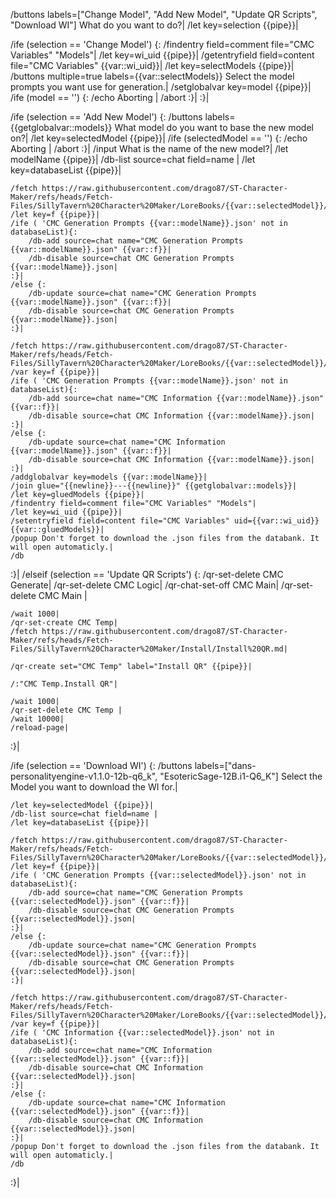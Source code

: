 /buttons labels=["Change Model", "Add New Model", "Update QR Scripts", "Download WI"] What do you want to do?|
/let key=selection {{pipe}}|

/ife (selection == 'Change Model') {:
	/findentry field=comment file="CMC Variables" "Models"|
	/let key=wi_uid {{pipe}}|
	/getentryfield field=content file="CMC Variables" {{var::wi_uid}}|
	/let key=selectModels {{pipe}}|
	/buttons multiple=true labels={{var::selectModels}} Select the model prompts you want use for generation.|
	/setglobalvar key=model {{pipe}}|
	/ife (model == '') {:
		/echo Aborting |
		/abort
	:}|
:}|


/ife (selection == 'Add New Model') {:
	/buttons labels={{getglobalvar::models}} What model do you want to base the new model on?|
	/let key=selectedModel {{pipe}}|
	/ife (selectedModel == '') {:
		/echo Aborting |
		/abort
	:}|
	/input What is the name of the new model?|
	/let modelName {{pipe}}|
	/db-list source=chat field=name |
	/let key=databaseList {{pipe}}|
	
	/fetch https://raw.githubusercontent.com/drago87/ST-Character-Maker/refs/heads/Fetch-Files/SillyTavern%20Character%20Maker/LoreBooks/{{var::selectedModel}}/CMC%20Generation%20Prompts%20{{var::selectedModel}}.json|
	/let key=f {{pipe}}|
	/ife ( 'CMC Generation Prompts {{var::modelName}}.json' not in databaseList){:
		/db-add source=chat name="CMC Generation Prompts {{var::modelName}}.json" {{var::f}}|
		/db-disable source=chat CMC Generation Prompts {{var::modelName}}.json|
	:}|
	/else {:
		/db-update source=chat name="CMC Generation Prompts {{var::modelName}}.json" {{var::f}}|
		/db-disable source=chat CMC Generation Prompts {{var::modelName}}.json|
	:}|
	
	/fetch https://raw.githubusercontent.com/drago87/ST-Character-Maker/refs/heads/Fetch-Files/SillyTavern%20Character%20Maker/LoreBooks/{{var::selectedModel}}/CMC%20Information%20{{var::selectedModel}}.json|
	/var key=f {{pipe}}|
	/ife ( 'CMC Generation Prompts {{var::modelName}}.json' not in databaseList){:
		/db-add source=chat name="CMC Information {{var::modelName}}.json" {{var::f}}|
		/db-disable source=chat CMC Information {{var::modelName}}.json|
	:}|
	/else {:
		/db-update source=chat name="CMC Information {{var::modelName}}.json" {{var::f}}|
		/db-disable source=chat CMC Information {{var::modelName}}.json|
	:}|
	/addglobalvar key=models {{var::modelName}}|
	/join glue="{{newline}}---{{newline}}" {{getglobalvar::models}}|
	/let key=gluedModels {{pipe}}|
	/findentry field=comment file="CMC Variables" "Models"|
	/let key=wi_uid {{pipe}}|
	/setentryfield field=content file="CMC Variables" uid={{var::wi_uid}} {{var::gluedModels}}|
	/popup Don't forget to download the .json files from the databank. It will open automaticly.|
	/db
:}|
/elseif (selection == 'Update QR Scripts') {:
	/qr-set-delete CMC Generate|
	/qr-set-delete CMC Logic|
	/qr-chat-set-off CMC Main|
	/qr-set-delete CMC Main |
	
	/wait 1000|
	/qr-set-create CMC Temp|
	/fetch https://raw.githubusercontent.com/drago87/ST-Character-Maker/refs/heads/Fetch-Files/SillyTavern%20Character%20Maker/Install/Install%20QR.md|
	
	/qr-create set="CMC Temp" label="Install QR" {{pipe}}|
	
	/:"CMC Temp.Install QR"|
	
	/wait 1000|
	/qr-set-delete CMC Temp |
	/wait 10000|
	/reload-page|
:}|

/ife (selection == 'Download WI') {:
	/buttons labels=["dans-personalityengine-v1.1.0-12b-q6_k", "EsotericSage-12B.i1-Q6_K"] Select the Model you want to download the WI for.|

	/let key=selectedModel {{pipe}}|
	/db-list source=chat field=name |
	/let key=databaseList {{pipe}}|
	
	/fetch https://raw.githubusercontent.com/drago87/ST-Character-Maker/refs/heads/Fetch-Files/SillyTavern%20Character%20Maker/LoreBooks/{{var::selectedModel}}/CMC%20Generation%20Prompts%20{{var::selectedModel}}.json|
	/let key=f {{pipe}}|
	/ife ( 'CMC Generation Prompts {{var::selectedModel}}.json' not in databaseList){:
		/db-add source=chat name="CMC Generation Prompts {{var::selectedModel}}.json" {{var::f}}|
		/db-disable source=chat CMC Generation Prompts {{var::selectedModel}}.json|
	:}|
	/else {:
		/db-update source=chat name="CMC Generation Prompts {{var::selectedModel}}.json" {{var::f}}|
		/db-disable source=chat CMC Generation Prompts {{var::selectedModel}}.json|
	:}|
	
	/fetch https://raw.githubusercontent.com/drago87/ST-Character-Maker/refs/heads/Fetch-Files/SillyTavern%20Character%20Maker/LoreBooks/{{var::selectedModel}}/CMC%20Information%20{{var::selectedModel}}.json|
	/var key=f {{pipe}}|
	/ife ( 'CMC Information {{var::selectedModel}}.json' not in databaseList){:
		/db-add source=chat name="CMC Information {{var::selectedModel}}.json" {{var::f}}|
		/db-disable source=chat CMC Information {{var::selectedModel}}.json|
	:}|
	/else {:
		/db-update source=chat name="CMC Information {{var::selectedModel}}.json" {{var::f}}|
		/db-disable source=chat CMC Information {{var::selectedModel}}.json|
	:}|
	/popup Don't forget to download the .json files from the databank. It will open automaticly.|
	/db
:}|